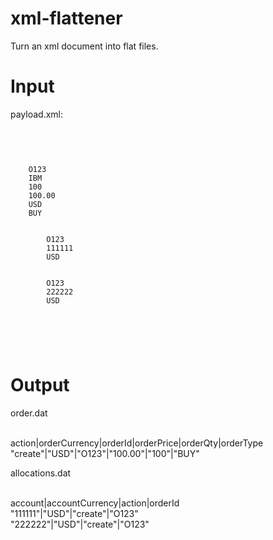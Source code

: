 # xml-flattener

Turn an xml document into flat files.</br>

# Input

payload.xml: </br></br>

<pre>
<code>
<payload>
  <order action="create">
    <orderId>O123</orderId>
    <ticker>IBM</ticker>
    <orderQty>100</orderQty>
    <orderPrice>100.00</orderPrice>
    <orderCurrency>USD</orderCurrency>
    <orderType>BUY</orderType>
    <allocations>
      <allocation action ="create">
        <orderId>O123</orderId>
        <account>111111</account>
        <accountCurrency>USD</accountCurrency>
      </allocation>
      <allocation action ="create">
        <orderId>O123</orderId>
        <account>222222</account>
        <accountCurrency>USD</accountCurrency>
      </allocation>
    </allocations>
  </order>
</payload>
</code>
</pre>

# Output

order.dat </br></br>

action|orderCurrency|orderId|orderPrice|orderQty|orderType</br>
"create"|"USD"|"O123"|"100.00"|"100"|"BUY"</br>

allocations.dat</br></br>

account|accountCurrency|action|orderId</br>
"111111"|"USD"|"create"|"O123"</br>
"222222"|"USD"|"create"|"O123"</br>
